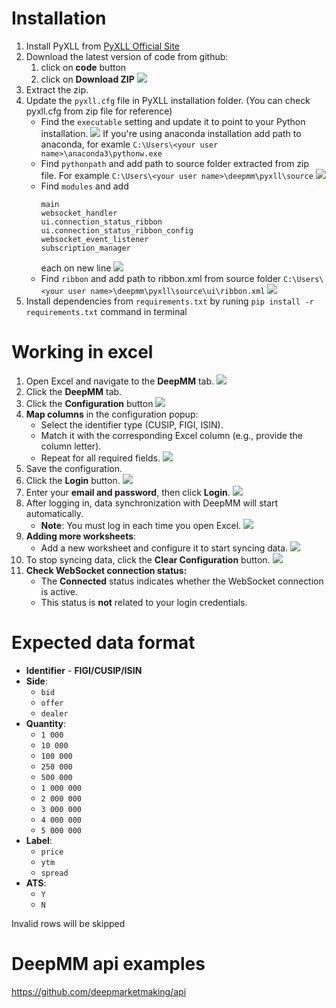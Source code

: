# Installation
1. Install PyXLL from [PyXLL Official Site](https://www.pyxll.com/docs/userguide/installation/firsttime.html)  
2. Download the latest version of code from github:
    1. click on **code** button
    2. click on **Download ZIP**
    ![](./images/github-download.png?raw=true "")
3. Extract the zip.
4. Update the `pyxll.cfg` file in PyXLL installation folder. (You can check pyxll.cfg from zip file for reference)
    - Find the `executable` setting and update it to point to your Python installation.
        ![](./images/cfg-executables.png?raw=true "")
         If you're using anaconda installation add path to anaconda, for examle `C:\Users\<your user name>\anaconda3\pythonw.exe`
    - Find `pythonpath` and add path to source folder extracted from zip file. For example `C:\Users\<your user name>\deepmm\pyxll\source`
      ![](./images/config-executable2.png?raw=true "")
    - Find `modules` and add 
        ```
        main
        websocket_handler
        ui.connection_status_ribbon
        ui.connection_status_ribbon_config
        websocket_event_listener
        subscription_manager
        ```
        each on new line
        ![](./images/cfg-modules.png?raw=true "")
    - Find `ribbon` and add  path to ribbon.xml from source folder `C:\Users\<your user name>\deepmm\pyxll\source\ui\ribbon.xml`
      ![](./images/config-ribbon2.png?raw=true "")
5. Install dependencies from `requirements.txt` by runing `pip install -r requirements.txt` command in terminal


# Working in excel
1. Open Excel and navigate to the **DeepMM** tab.
![](./images/deepmm-in-menu.png?raw=true "")
2. Click the **DeepMM** tab.
3. Click the **Configuration** button
![](./images/configure-button.png?raw=true "")
4. **Map columns** in the configuration popup:
    - Select the identifier type (CUSIP, FIGI, ISIN).
    - Match it with the corresponding Excel column (e.g., provide the column letter).
    - Repeat for all required fields.
![](./images/configure-popup.png?raw=true "")
5. Save the configuration.
6. Click the **Login** button.
![](./images/login-button.png?raw=true "")
7. Enter your **email and password**, then click **Login**.
![](./images/login-popup.png?raw=true "")
8. After logging in, data synchronization with DeepMM will start automatically.
    - **Note**: You must log in each time you open Excel.
![](./images/results.png.png?raw=true "")
9. **Adding more worksheets**:
    - Add a new worksheet and configure it to start syncing data.
![](./images/configure-button.png?raw=true "")
10. To stop syncing data, click the **Clear Configuration** button.
![](./images/clear-configuration.png.png?raw=true "")
11. **Check WebSocket connection status:**
    - The **Connected** status indicates whether the WebSocket connection is active.
    - This status is **not** related to your login credentials.


# Expected data format
 - **Identifier** - **FIGI/CUSIP/ISIN**
 - **Side**:
    - `bid`
    - `offer`
    - `dealer`
 - **Quantity**:
    - `1 000`
    - `10 000`
    - `100 000`
    - `250 000`
    - `500 000`
    - `1 000 000`
    - `2 000 000`
    - `3 000 000`
    - `4 000 000`
    - `5 000 000`
  - **Label**:
    - `price`
    - `ytm`
    - `spread`
  - **ATS**:
    - `Y`
    - `N`

Invalid rows will be skipped


# DeepMM api examples
https://github.com/deepmarketmaking/api
